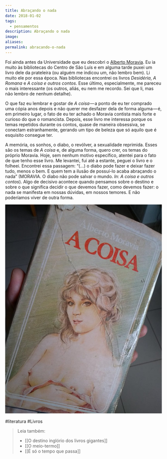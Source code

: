 ```yaml
---
title: Abraçando o nada
date: 2018-01-02
tags:
  - pensamentos
description: Abraçando o nada
image: 
aliases:
permalink: abracando-o-nada
---
```

Foi ainda antes da Universidade que eu descobri o [Alberto Moravia](https://g.co/kgs/d8bBFT). Eu ia muito às bibliotecas do Centro de São Luís e em alguma tarde puxei um livro dele da prateleira (ou alguém me indicou um, não lembro bem). Li muito ele por essa época. Nas bibliotecas encontrei os livros _Desidéria_, _A Romana_ e _A coisa e outros contos_. Esse último, especialmente, me pareceu o mais interessante (os outros, aliás, eu nem me recordo. Sei que li, mas não lembro de nenhum detalhe).

O que faz eu lembrar e gostar de _A coisa_ — a ponto de eu ter comprado uma cópia anos depois e não querer me desfazer dela de forma alguma — é, em primeiro lugar, o fato de eu ter achado o Moravia contista mais forte e curioso do que o romancista. Depois, esse livro me interessa porque os temas repetidos durante os contos, quase de maneira obsessiva, se conectam estranhamente, gerando um tipo de beleza que só aquilo que é esquisito consegue ter.

A memória, os sonhos, o diabo, o revólver, a sexualidade reprimida. Esses são os temas de _A coisa_ e, de alguma forma, quero crer, os temas do próprio Moravia. Hoje, sem nenhum motivo específico, atentei para o fato de que tenho esse livro. Me levantei, fui até a estante, peguei o livro e o folheei. Encontrei essa passagem: “(…) o diabo pode fazer e deixar fazer tudo, menos o bem. E quem tem a ilusão de possuí-lo acaba abraçando o nada” (MORAVIA. O diabo não pode salvar o mundo. _In_: _A coisa e outros contos_). Algo de decisivo acontece quando pensamos sobre o destino e sobre o que significa decidir o que devemos fazer, como devemos fazer: o nada se manifesta em nossas dúvidas, em nossos temores. E não poderíamos viver de outra forma.

<img src="/assets/img/abraçando-o nada-medium.jpg">

#literatura #Livros 

> Leia também:
> - [[O destino inglório dos livros gigantes]]
> - [[O meio-termo]]
> - [[É só o tempo que passa]]